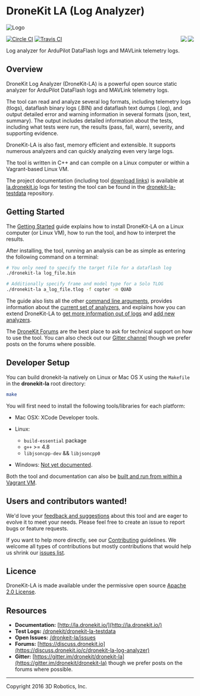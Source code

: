 # DroneKit LA (Log Analyzer)

![Logo](https://cloud.githubusercontent.com/assets/5368500/10805537/90dd4b14-7e22-11e5-9592-5925348a7df9.png)

[![Circle CI](https://circleci.com/gh/dronekit/dronekit-la.svg?style=shield&label=linux&circle-token=2f1c8245d20fd28c5234a7a3ecefef697aa5a8b5)](https://circleci.com/gh/dronekit/dronekit-la)
[![Travis CI](https://img.shields.io/travis/dronekit/dronekit-la/master.svg?label=travisci)](https://travis-ci.org/dronekit/dronekit-la) <a href="https://gitter.im/dronekit/dronekit-la"><img align="right" src="https://badges.gitter.im/dronekit/dronekit-la.svg"></img></a> <a href="https://discuss.dronekit.io/c/dronekit-la-log-analyzer"><img align="right" src="https://img.shields.io/badge/support-discuss.dronekit.io-blue.svg"></img></a>

Log analyzer for ArduPilot DataFlash logs and MAVLink telemetry logs.

## Overview

DroneKit Log Analyzer (DroneKit-LA) is a powerful open source static analyzer for ArduPilot DataFlash logs and MAVLink telemetry logs.

The tool can read and analyze several log formats, including telemetry logs (tlogs), dataflash binary logs (.BIN) and dataflash text dumps (.log), and output detailed error and warning information in several formats (json, text, summary). The output includes detailed information about the tests, including what tests were run, the results (pass, fail, warn), severity, and supporting evidence.

DroneKit-LA is also fast, memory efficient and extensible. It supports numerous analyzers and can quickly analyzing even very large logs.

The tool is written in C++ and can compile on a Linux computer or within a Vagrant-based Linux VM.


The project documentation (including tool [download links]((http://la.dronekit.io/guide/getting_started.html#installing))) is available at [la.dronekit.io](http://la.dronekit.io/) logs for testing the tool can be found in the [dronekit-la-testdata](https://github.com/dronekit/dronekit-la-testdata) repository.



## Getting Started

The [Getting Started](http://la.dronekit.io/guide/getting_started.html) guide explains how to install DroneKit-LA on a Linux computer (or Linux VM), how to run the tool, and how to interpret the results.

After installing, the tool, running an analysis can be as simple as entering the following command on a terminal:

```bash
# You only need to specify the target file for a dataflash log
./dronekit-la log_file.bin

# Additionally specify frame and model type for a Solo TLOG
./dronekit-la a_log_file.tlog -f copter -m QUAD
```

The guide also lists all the other [command line arguments](http://la.dronekit.io/reference/command_line_reference.html), provides information about the [current set of analyzers](http://la.dronekit.io/reference/analyzers.html), and explains how you can extend DroneKit-LA to [get more information out of logs](http://la.dronekit.io/contributing/add_message_handler.html) and [add new analyzers](http://la.dronekit.io/contributing/add_analyzer.html).

The [DroneKit Forums](https://discuss.dronekit.io/c/dronekit-la-log-analyzer) are the best place to ask for technical support on how to use the tool. You can also check out our [Gitter channel](https://gitter.im/dronekit/dronekit-la) though we prefer posts on the forums where possible.

## Developer Setup

You can build dronekit-la natively on Linux or Mac OS X using the `Makefile` in the **dronekit-la** root directory:

```bash
make
```

You will first need to install the following tools/libraries for each platform:

* Mac OSX: XCode Developer tools.
* Linux:

  - `build-essential` package
  - `g++` >= 4.8
  - `libjsoncpp-dev` && `libjsoncpp0`
* Windows: [Not yet documented](https://github.com/dronekit/dronekit-la/issues/60).

Both the tool and documentation can also be [built and run from within a Vagrant VM](http://la.dronekit.io/contributing/developer_setup_vagrant.html).



## Users and contributors wanted!

We'd love your [feedback and suggestions](https://github.com/dronekit/dronekit-la/issues) about this tool and are eager to evolve it to meet your needs. Please feel free to create an issue to report bugs or feature requests.

If you want to help more directly, see our [Contributing](http://la.dronekit.io/contributing/index.html) guidelines. We welcome all types of contributions but mostly contributions that would help us shrink our [issues list](https://github.com/dronekit/dronekit-la/issues).


## Licence

DroneKit-LA is made available under the permissive open source [Apache 2.0 License](http://la.dronekit.io/about/license.html).

## Resources

* **Documentation:** [http://la.dronekit.io/](http://la.dronekit.io/)
* **Test Logs:** [/dronekit/dronekit-la-testdata](https://github.com/dronekit/dronekit-la-testdata)
* **Open Issues:** [/dronkeit-la/issues](https://github.com/dronekit/dronekit-la/issues)
* **Forums:** [https://discuss.dronekit.io](https://discuss.dronekit.io/c/dronekit-la-log-analyzer)
* **Gitter:** [https://gitter.im/dronekit/dronekit-la](https://gitter.im/dronekit/dronekit-la) though we prefer posts on the forums where possible.


***

Copyright 2016 3D Robotics, Inc.
